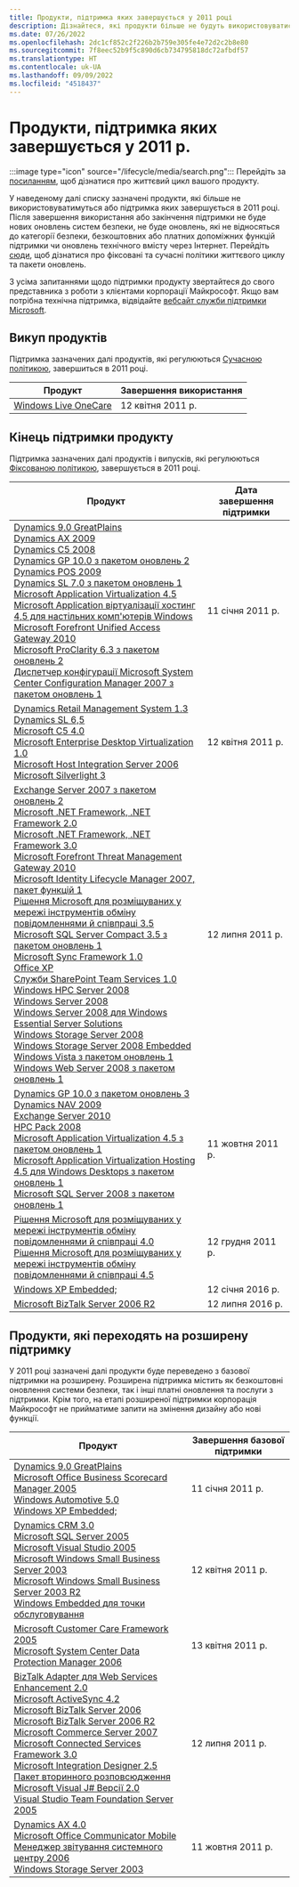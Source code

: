 ```yaml
---
title: Продукти, підтримка яких завершується у 2011 році
description: Дізнайтеся, які продукти більше не будуть використовуватися, які продукти досягнуть завершення строку підтримки або перейдуть від базової підтримки до розширеної підтримки в 2011 році.
ms.date: 07/26/2022
ms.openlocfilehash: 2dc1cf852c2f226b2b759e305fe4e72d2c2b8e80
ms.sourcegitcommit: 7f8eec52b9f5c890d6cb734795818dc72afbdf57
ms.translationtype: HT
ms.contentlocale: uk-UA
ms.lasthandoff: 09/09/2022
ms.locfileid: "4518437"
---
```

# <a name="products-ending-support-in-2011"></a>Продукти, підтримка яких завершується у 2011 р.

:::image type="icon" source="/lifecycle/media/search.png":::
Перейдіть за [посиланням](/lifecycle/products/), щоб дізнатися про життєвий цикл вашого продукту.

У наведеному далі списку зазначені продукти, які більше не використовуватимуться або підтримка яких завершується в 2011 році. Після завершення використання або закінчення підтримки не буде нових оновлень систем безпеки, не буде оновлень, які не відносяться до категорії безпеки, безкоштовних або платних допоміжних функцій підтримки чи оновлень технічного вмісту через Інтернет. Перейдіть [сюди](/lifecycle/overview/product-end-of-support-overview), щоб дізнатися про фіксовані та сучасні політики життєвого циклу та пакети оновлень.

З усіма запитаннями щодо підтримки продукту звертайтеся до свого представника з роботи з клієнтами корпорації Майкрософт. Якщо вам потрібна технічна підтримка, відвідайте [вебсайт служби підтримки Microsoft](https://support.microsoft.com/contactus/?ws=support).

## <a name="product-retirements"></a>Викуп продуктів

Підтримка зазначених далі продуктів, які регулюються [Сучасною політикою](/lifecycle/policies/modern), завершиться в 2011 році.

| Продукт | Завершення використання |
| --- | --- |
| [Windows Live OneCare](/lifecycle/products/windows-live-onecare?branch=live)<br> | 12 квітня 2011 р. |




## <a name="products-reaching-end-of-support"></a>Кінець підтримки продукту

Підтримка зазначених далі продуктів і випусків, які регулюються [Фіксованою політикою](/lifecycle/policies/fixed), завершується в 2011 році.

| Продукт | Дата завершення підтримки |
| --- | --- |
| [Dynamics 9.0 GreatPlains](/lifecycle/products/dynamics-90-greatplains?branch=live)<br>[Dynamics AX 2009](/lifecycle/products/dynamics-ax-2009?branch=live)<br>[Dynamics C5 2008](/lifecycle/products/dynamics-c5-2008?branch=live)<br>[Dynamics GP 10.0 з пакетом оновлень 2](/lifecycle/products/dynamics-gp-100?branch=live)<br>[Dynamics POS 2009](/lifecycle/products/dynamics-pos-2009?branch=live)<br>[Dynamics SL 7.0 з пакетом оновлень 1](/lifecycle/products/dynamics-sl-70?branch=live)<br>[Microsoft Application Virtualization 4.5](/lifecycle/products/microsoft-application-virtualization-45?branch=live)<br>[Microsoft Application віртуалізації хостинг 4,5 для настільних комп'ютерів Windows](/lifecycle/products/microsoft-application-virtualization-hosting-45?branch=live)<br>[Microsoft Forefront Unified Access Gateway 2010](/lifecycle/products/microsoft-forefront-unified-access-gateway-2010?branch=live)<br>[Microsoft ProClarity 6.3 з пакетом оновлень 2](/lifecycle/products/microsoft-proclarity-63?branch=live)<br>[Диспетчер конфігурації Microsoft System Center Configuration Manager 2007 з пакетом оновлень 1](/lifecycle/products/microsoft-system-center-configuration-manager-2007?branch=live)<br> | 11 січня 2011 р. |
| [Dynamics Retail Management System 1.3](/lifecycle/products/dynamics-retail-management-system-headquarters-13?branch=live)<br>[Dynamics SL 6,5](/lifecycle/products/dynamics-sl-65?branch=live)<br>[Microsoft C5 4.0](/lifecycle/products/microsoft-c5-40?branch=live)<br>[Microsoft Enterprise Desktop Virtualization 1.0](/lifecycle/products/microsoft-enterprise-desktop-virtualization-10?branch=live)<br>[Microsoft Host Integration Server 2006](/lifecycle/products/microsoft-host-integration-server-2006?branch=live)<br>[Microsoft Silverlight 3](/lifecycle/products/microsoft-silverlight-3?branch=live)<br> | 12 квітня 2011 р. |
| [Exchange Server 2007 з пакетом оновлень 2](/lifecycle/products/exchange-server-2007?branch=live)<br>[Microsoft .NET Framework, .NET Framework 2.0](/lifecycle/products/microsoft-net-framework?branch=live)<br>[Microsoft .NET Framework, .NET Framework 3.0](/lifecycle/products/microsoft-net-framework?branch=live)<br>[Microsoft Forefront Threat Management Gateway 2010](/lifecycle/products/microsoft-forefront-threat-management-gateway-2010?branch=live)<br>[Microsoft Identity Lifecycle Manager 2007, пакет функцій 1](/lifecycle/products/microsoft-identity-lifecycle-manager-2007?branch=live)<br>[Рішення Microsoft для розміщуваних у мережі інструментів обміну повідомленнями й співпраці 3.5](/lifecycle/products/microsoft-solution-for-hosted-messaging-and-collaboration-35?branch=live)<br>[Microsoft SQL Server Compact 3.5 з пакетом оновлень 1](/lifecycle/products/microsoft-sql-server-compact-35?branch=live)<br>[Microsoft Sync Framework 1.0](/lifecycle/products/microsoft-sync-framework-10?branch=live)<br>[Office XP](/lifecycle/products/office-xp?branch=live)<br>[Служби SharePoint Team Services 1.0](/lifecycle/products/sharepoint-team-services-10?branch=live)<br>[Windows HPC Server 2008](/lifecycle/products/windows-hpc-server-2008?branch=live)<br>[Windows Server 2008](/lifecycle/products/windows-server-2008?branch=live)<br>[Windows Server 2008 для Windows Essential Server Solutions](/lifecycle/products/windows-server-2008-for-windows-essential-server-solutions?branch=live)<br>[Windows Storage Server 2008](/lifecycle/products/windows-storage-server-2008?branch=live)<br>[Windows Storage Server 2008 Embedded](/lifecycle/products/windows-storage-server-2008-embedded?branch=live)<br>[Windows Vista з пакетом оновлень 1](/lifecycle/products/windows-vista?branch=live)<br>[Windows Web Server 2008 з пакетом оновлень 1](/lifecycle/products/windows-web-server-2008?branch=live)<br> | 12 липня 2011 р. |
| [Dynamics GP 10.0 з пакетом оновлень 3](/lifecycle/products/dynamics-gp-100?branch=live)<br>[Dynamics NAV 2009](/lifecycle/products/dynamics-nav-2009?branch=live)<br>[Exchange Server 2010](/lifecycle/products/exchange-server-2010?branch=live)<br>[HPC Pack 2008](/lifecycle/products/hpc-pack-2008?branch=live)<br>[Microsoft Application Virtualization 4.5 з пакетом оновлень 1](/lifecycle/products/microsoft-application-virtualization-45?branch=live)<br>[Microsoft Application Virtualization Hosting 4.5 для Windows Desktops з пакетом оновлень 1](/lifecycle/products/microsoft-application-virtualization-hosting-45?branch=live)<br>[Microsoft SQL Server 2008 з пакетом оновлень 1](/lifecycle/products/microsoft-sql-server-2008?branch=live)<br> | 11 жовтня 2011 р. |
| [Рішення Microsoft для розміщуваних у мережі інструментів обміну повідомленнями й співпраці 4.0](/lifecycle/products/microsoft-solution-for-hosted-messaging-and-collaboration-40?branch=live)<br>[Рішення Microsoft для розміщуваних у мережі інструментів обміну повідомленнями й співпраці 4.5](/lifecycle/products/microsoft-solution-for-hosted-messaging-and-collaboration-45?branch=live)<br> | 12 грудня 2011 р. |
| [Windows XP Embedded;](/lifecycle/products/windows-xp-embedded?branch=live)<br> | 12 січня 2016 р. |
| [Microsoft BizTalk Server 2006 R2](/lifecycle/products/microsoft-biztalk-server-2006-r2?branch=live)<br> | 12 липня 2016 р. |


## <a name="products-moving-to-extended-support"></a>Продукти, які переходять на розширену підтримку

У 2011 році зазначені далі продукти буде переведено з базової підтримки на розширену. Розширена підтримка містить як безкоштовні оновлення системи безпеки, так і інші платні оновлення та послуги з підтримки. Крім того, на етапі розширеної підтримки корпорація Майкрософт не прийматиме запити на змінення дизайну або нові функції.

| Продукт | Завершення базової підтримки |
| --- | --- |
| [Dynamics 9.0 GreatPlains](/lifecycle/products/dynamics-90-greatplains?branch=live)<br>[Microsoft Office Business Scorecard Manager 2005](/lifecycle/products/microsoft-office-business-scorecard-manager-2005?branch=live)<br>[Windows Automotive 5.0](/lifecycle/products/windows-automotive-50?branch=live)<br>[Windows XP Embedded;](/lifecycle/products/windows-xp-embedded?branch=live)<br> | 11 січня 2011 р. |
| [Dynamics CRM 3.0](/lifecycle/products/dynamics-crm-30?branch=live)<br>[Microsoft SQL Server 2005](/lifecycle/products/microsoft-sql-server-2005?branch=live)<br>[Microsoft Visual Studio 2005](/lifecycle/products/microsoft-visual-studio-2005?branch=live)<br>[Microsoft Windows Small Business Server 2003](/lifecycle/products/microsoft-windows-small-business-server-2003?branch=live)<br>[Microsoft Windows Small Business Server 2003 R2](/lifecycle/products/microsoft-windows-small-business-server-2003-r2-?branch=live)<br>[Windows Embedded для точки обслуговування](/lifecycle/products/windows-embedded-for-point-of-service?branch=live)<br> | 12 квітня 2011 р. |
| [Microsoft Customer Care Framework 2005](/lifecycle/products/microsoft-customer-care-framework-2005?branch=live)<br>[Microsoft System Center Data Protection Manager 2006](/lifecycle/products/microsoft-system-center-data-protection-manager-2006?branch=live)<br> | 13 квітня 2011 р. |
| [BizTalk Adapter для Web Services Enhancement 2.0](/lifecycle/products/biztalk-adapter-for-web-services-enhancement-20?branch=live)<br>[Microsoft ActiveSync 4.2](/lifecycle/products/microsoft-activesync-42?branch=live)<br>[Microsoft BizTalk Server 2006](/lifecycle/products/microsoft-biztalk-server-2006?branch=live)<br>[Microsoft BizTalk Server 2006 R2](/lifecycle/products/microsoft-biztalk-server-2006-r2?branch=live)<br>[Microsoft Commerce Server 2007](/lifecycle/products/microsoft-commerce-server-2007?branch=live)<br>[Microsoft Connected Services Framework 3.0](/lifecycle/products/microsoft-connected-services-framework-30?branch=live)<br>[Microsoft Integration Designer 2.5](/lifecycle/products/microsoft-integration-designer-25?branch=live)<br>[Пакет вторинного розповсюдження Microsoft Visual J# Версії 2.0](/lifecycle/products/microsoft-visual-j-version-20-redistributable-package?branch=live)<br>[Visual Studio Team Foundation Server 2005](/lifecycle/products/microsoft-visual-studio-2005-team-foundation-server?branch=live)<br> | 12 липня 2011 р. |
| [Dynamics AX 4.0](/lifecycle/products/dynamics-ax-40?branch=live)<br>[Microsoft Office Communicator Mobile](/lifecycle/products/microsoft-office-communicator-mobile?branch=live)<br>[Менеджер звітування системного центру 2006](/lifecycle/products/system-center-reporting-manager-2006?branch=live)<br>[Windows Storage Server 2003](/lifecycle/products/windows-storage-server-2003?branch=live)<br> | 11 жовтня 2011 р. |
